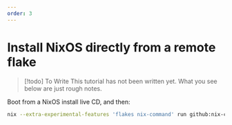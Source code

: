```yaml
---
order: 3
---
```


# Install NixOS directly from a remote flake

>[!todo] To Write
> This tutorial has not been written yet. What you see below are just rough notes.

Boot from a NixOS install live CD, and then:

```sh
nix --extra-experimental-features 'flakes nix-command' run github:nix-community/disko#disko-install -- --flake "github:nixos-asia/website/disko-install?dir=global/nixos-install-oneclick#oneclick" --write-efi-boot-entries --disk main /dev/sda
```